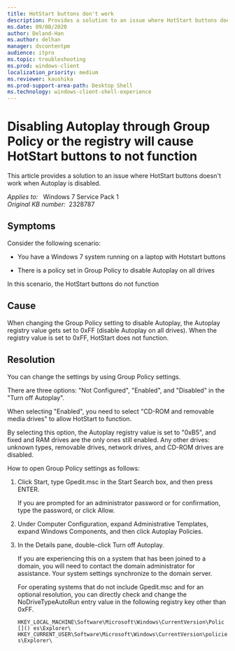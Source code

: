 ```yaml
---
title: HotStart buttons don't work
description: Provides a solution to an issue where HotStart buttons doesn't work when Autoplay is disabled.
ms.date: 09/08/2020
author: Deland-Han
ms.author: delhan
manager: dscontentpm
audience: itpro
ms.topic: troubleshooting
ms.prod: windows-client
localization_priority: medium
ms.reviewer: kaushika
ms.prod-support-area-path: Desktop Shell
ms.technology: windows-client-shell-experience
---
```

# Disabling Autoplay through Group Policy or the registry will cause HotStart buttons to not function

This article provides a solution to an issue where HotStart buttons doesn't work when Autoplay is disabled.

_Applies to:_ &nbsp; Windows 7 Service Pack 1  
_Original KB number:_ &nbsp;2328787

## Symptoms

Consider the following scenario:

- You have a Windows 7 system running on a laptop with Hotstart buttons

- There is a policy set in Group Policy to disable Autoplay on all drives

In this scenario, the HotStart buttons do not function

## Cause

When changing the Group Policy setting to disable Autoplay, the Autoplay registry value gets set to 0xFF (disable Autoplay on all drives). When the registry value is set to 0xFF, HotStart does not function.

## Resolution

You can change the settings by using Group Policy settings.

There are three options: "Not Configured", "Enabled", and "Disabled" in the "Turn off Autoplay".

When selecting "Enabled", you need to select "CD-ROM and removable media drives" to allow HotStart to function.

By selecting this option, the Autoplay registry value is set to "0xB5", and fixed and RAM drives are the only ones still enabled. Any other drives: unknown types, removable drives, network drives, and CD-ROM drives are disabled.

How to open Group Policy settings as follows:

1. Click Start, type Gpedit.msc in the Start Search box, and then press ENTER.

    If you are prompted for an administrator password or for confirmation, type the password, or click Allow.

2. Under Computer Configuration, expand Administrative Templates, expand Windows Components, and then click Autoplay Policies.

3. In the Details pane, double-click Turn off Autoplay.

    If you are experiencing this on a system that has been joined to a domain, you will need to contact the domain administrator for assistance. Your system settings synchronize to the domain server.  

    For operating systems that do not include Gpedit.msc and for an optional resolution, you can directly check and change the NoDriveTypeAutoRun entry value in the following registry key other than 0xFF.

    `HKEY_LOCAL_MACHINE\Software\Microsoft\Windows\CurrentVersion\Polic []() es\Explorer\
    HKEY_CURRENT_USER\Software\Microsoft\Windows\CurrentVersion\policies\Explorer\`
